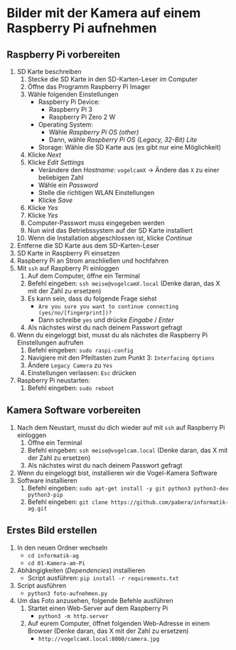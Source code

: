 # Bilder mit der Kamera auf einem Raspberry Pi aufnehmen

## Raspberry Pi vorbereiten

1. SD Karte beschreiben
    1. Stecke die SD Karte in den SD-Karten-Leser im Computer
    1. Öffne das Programm Raspberry Pi Imager
    1. Wähle folgenden Einstellungen
        * Raspberry Pi Device:
            * Raspberry Pi 3
            * Raspberry Pi Zero 2 W
        * Operating System:
            * Wähle *Raspberry Pi OS (other)*
            * Dann, wähle *Raspberry Pi OS (Legacy, 32-Bit) Lite*
        * Storage: Wähle die SD Karte aus (es gibt nur eine Möglichkeit)
    1. Klicke *Next*
    1. Klicke *Edit Settings*
        * Verändere den *Hostname*: `vogelcamX` -> Ändere das `X` zu einer beliebigen Zahl
        * Wähle ein *Password*
        * Stelle die richtigen WLAN Einstellungen
        * Klicke *Save*
    1. Klicke *Yes*
    1. Klicke *Yes*
    1. Computer-Passwort muss eingegeben werden
    1. Nun wird das Betriebssystem auf der SD Karte installiert
    1. Wenn die Installation abgeschlossen ist, klicke *Continue*
1. Entferne die SD Karte aus dem SD-Karten-Leser
1. SD Karte in Raspberry Pi einsetzen
1. Raspberry Pi an Strom anschließen und hochfahren
1. Mit `ssh` auf Raspberry Pi einloggen
    1. Auf dem Computer, öffne ein Terminal
    1. Befehl eingeben: `ssh meise@vogelcamX.local` (Denke daran, das X mit der Zahl zu ersetzen)
    1. Es kann sein, dass du folgende Frage siehst
        * `Are you sure you want to continue connecting (yes/no/[fingerprint])?`
        * Dann schreibe `yes` und drücke *Eingabe* / *Enter*
    1. Als nächstes wirst du nach deinem Passwort gefragt
1. Wenn du eingeloggt bist, musst du als nächstes die Raspberry Pi Einstellungen aufrufen
    1. Befehl eingeben: `sudo raspi-config`
    1. Navigiere mit den Pfeiltasten zum Punkt 3: `Interfacing Options`
    1. Ändere `Legacy Camera` zu `Yes`
    1. Einstellungen verlassen: `Esc` drücken
1. Raspberry Pi neustarten:
    1. Befehl eingeben: `sudo reboot`

## Kamera Software vorbereiten

1. Nach dem Neustart, musst du dich wieder auf mit `ssh` auf Raspberry Pi einloggen
    1. Öffne ein Terminal
    1. Befehl eingeben: `ssh meise@vogelcam.local`  (Denke daran, das X mit der Zahl zu ersetzen)
    1. Als nächstes wirst du nach deinem Passwort gefragt
1. Wenn du eingeloggt bist, installieren wir die Vogel-Kamera Software
1. Software installieren
    1. Befehl eingeben: `sudo apt-get install -y git python3 python3-dev python3-pip`
    1. Befehl eingeben: `git clone https://github.com/pabera/informatik-ag.git`

## Erstes Bild erstellen

1. In den neuen Ordner wechseln
    * `cd informatik-ag`
    * `cd 01-Kamera-am-Pi`
1. Abhängigkeiten (*Dependencies*) installieren
    * Script ausführen: `pip install -r requirements.txt`
1. Script ausführen
    * `python3 foto-aufnehmen.py`
1. Um das Foto anzusehen, folgende Befehle ausführen
    1. Startet einen Web-Server auf dem Raspberry Pi
        * `python3 -m http.server`
    1. Auf eurem Computer, öffnet folgenden Web-Adresse in einem Browser (Denke daran, das X mit der Zahl zu ersetzen)
        * `http://vogelcamX.local:8000/camera.jpg`
